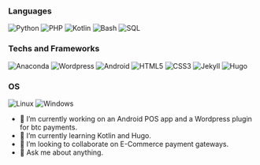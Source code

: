 
### Languages
![Python](https://img.shields.io/badge/python-black?style=for-the-badge&logo=python)
![PHP](https://img.shields.io/badge/PHP-777BB4?style=for-the-badge&logo=php&logoColor=white)
![Kotlin](https://img.shields.io/badge/Kotlin-black?style=for-the-badge&logo=Kotlin)
![Bash](https://img.shields.io/badge/bash-black?style=for-the-badge&logo=gnu-bash&logoColor=white)
![SQL](https://img.shields.io/badge/sql-black?style=for-the-badge&logo=mysql)

### Techs and Frameworks
![Anaconda](https://img.shields.io/badge/anaconda-black?style=for-the-badge&logo=anaconda)
![Wordpress](https://img.shields.io/badge/wordpress-black?style=for-the-badge&logo=wordpress)
![Android](https://img.shields.io/badge/android-black?style=for-the-badge&logo=android)
![HTML5](https://img.shields.io/badge/html5-black?style=for-the-badge&logo=html5)
![CSS3](https://img.shields.io/badge/css3-black?style=for-the-badge&logo=css3)
![Jekyll](https://img.shields.io/badge/jekyll-black?style=for-the-badge&logo=jekyll)
![Hugo](https://img.shields.io/badge/hugo-black?style=for-the-badge&logo=hugo)
### OS
![Linux](https://img.shields.io/badge/linux-black?style=for-the-badge&logo=Linux)
![Windows](https://img.shields.io/badge/Windows-black?style=for-the-badge&logo=Windows)

- 🔭 I’m currently working on an Android POS app and a Wordpress plugin for btc payments.
- 🌱 I’m currently learning Kotlin and Hugo.
- 👯 I’m looking to collaborate on E-Commerce payment gateways.
- 💬 Ask me about anything.